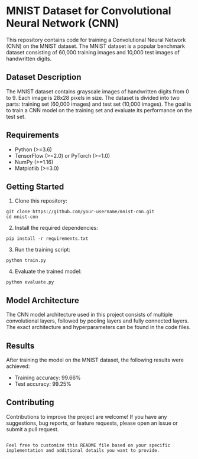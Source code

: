 
# MNIST Dataset for Convolutional Neural Network (CNN)

This repository contains code for training a Convolutional Neural Network (CNN) on the MNIST dataset. The MNIST dataset is a popular benchmark dataset consisting of 60,000 training images and 10,000 test images of handwritten digits.

## Dataset Description

The MNIST dataset contains grayscale images of handwritten digits from 0 to 9. Each image is 28x28 pixels in size. The dataset is divided into two parts: training set (60,000 images) and test set (10,000 images). The goal is to train a CNN model on the training set and evaluate its performance on the test set.

## Requirements

- Python (>=3.6)
- TensorFlow (>=2.0) or PyTorch (>=1.0)
- NumPy (>=1.16)
- Matplotlib (>=3.0)

## Getting Started

1. Clone this repository:

```shell
git clone https://github.com/your-username/mnist-cnn.git
cd mnist-cnn
```

2. Install the required dependencies:

```shell
pip install -r requirements.txt
```

3. Run the training script:

```shell
python train.py
```

4. Evaluate the trained model:

```shell
python evaluate.py
```

## Model Architecture

The CNN model architecture used in this project consists of multiple convolutional layers, followed by pooling layers and fully connected layers. The exact architecture and hyperparameters can be found in the code files.

## Results

After training the model on the MNIST dataset, the following results were achieved:

- Training accuracy: 99.66%
- Test accuracy: 99.25%

## Contributing

Contributions to improve the project are welcome! If you have any suggestions, bug reports, or feature requests, please open an issue or submit a pull request.
```

Feel free to customize this README file based on your specific implementation and additional details you want to provide.
